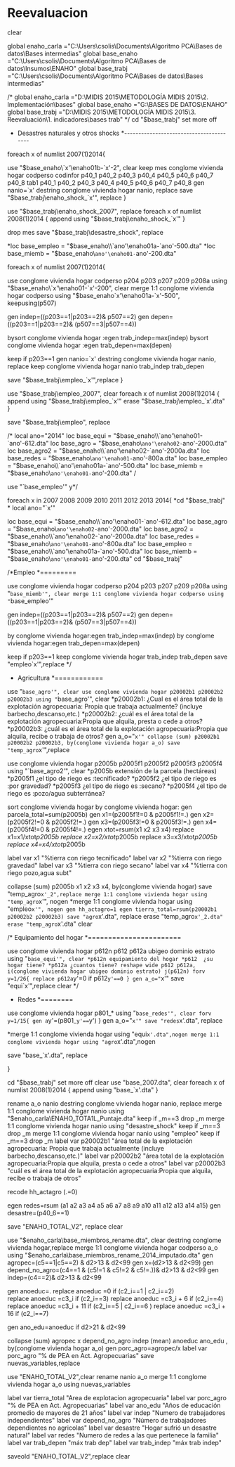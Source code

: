 # Reevaluacion
clear


global enaho_carla ="C:\Users\csolis\Documents\Algoritmo PCA\Bases de datos\Bases intermedias"
global base_enaho  ="C:\Users\csolis\Documents\Algoritmo PCA\Bases de datos\Insumos\ENAHO\"
global base_trabj  ="C:\Users\csolis\Documents\Algoritmo PCA\Bases de datos\Bases intermedias"

/*
global enaho_carla ="D:\MIDIS 2015\METODOLOGÍA MIDIS 2015\2. Implementación\bases\"
global base_enaho  ="G:\BASES DE DATOS\ENAHO\"
global base_trabj  ="D:\MIDIS 2015\METODOLOGÍA MIDIS 2015\3. Reevaluación\1. indicadores\bases trab\"
*/
cd "$base_trabj"
set more off


* Desastres naturales y otros shocks
*----------------------------------------

foreach x of numlist 2007(1)2014{

use "$base_enaho\`x'\enaho01b-`x'-2", clear
keep  mes conglome vivienda hogar codperso codinfor p40_1 p40_2 p40_3 p40_4 p40_5 p40_6 p40_7 p40_8
tab1 p40_1 p40_2 p40_3 p40_4 p40_5 p40_6 p40_7 p40_8
gen nanio=`x'
destring conglome vivienda hogar nanio, replace
save "$base_trabj\enaho_shock_`x'", replace
}


use "$base_trabj\enaho_shock_2007", replace
foreach x of numlist 2008(1)2014 {
append using "$base_trabj\enaho_shock_`x'"
}

drop mes
save "$base_trabj\desastre_shock", replace

*loc base_empleo = "$base_enaho\\`ano'\enaho01a-`ano'-500.dta"
*loc base_miemb  = "$base_enaho\\`ano'\enaho01-`ano'-200.dta"

foreach x of numlist 2007(1)2014{

use conglome vivienda hogar codperso p204 p203 p207 p209 p208a using "$base_enaho\`x'\enaho01-`x'-200", clear
merge 1:1 conglome vivienda hogar codperso using "$base_enaho\`x'\enaho01a-`x'-500", keepusing(p507)

gen indep=((p203==1|p203==2)& p507==2)
gen depen=((p203==1|p203==2)& (p507==3|p507==4))

bysort conglome vivienda hogar :egen trab_indep=max(indep)
bysort conglome vivienda hogar :egen trab_depen=max(depen)

keep if p203==1
gen nanio=`x'
destring conglome vivienda hogar nanio, replace
keep conglome vivienda hogar nanio trab_indep trab_depen

save "$base_trabj\empleo_`x'",replace
}

use "$base_trabj\empleo_2007", clear
foreach x of numlist 2008(1)2014 {
append using "$base_trabj\empleo_`x'"
erase "$base_trabj\empleo_`x'.dta"
}

save "$base_trabj\empleo", replace


/*
local ano="2014"
loc base_equi   = "$base_enaho\\`ano'\enaho01-`ano'-612.dta"
loc base_agro   = "$base_enaho\\`ano'\enaho02-`ano'-2000.dta"
loc base_agro2  = "$base_enaho\\`ano'\enaho02-`ano'-2000a.dta"
loc base_redes  = "$base_enaho\\`ano'\enaho01-`ano'-800a.dta"
loc base_empleo = "$base_enaho\\`ano'\enaho01a-`ano'-500.dta"
loc base_miemb  = "$base_enaho\\`ano'\enaho01-`ano'-200.dta"
/

use "`base_empleo'"
y*/
 
foreach x in 2007 2008 2009 2010 2011 2012 2013 2014{
*cd "$base_trabj"
*
local ano="`x'"

loc base_equi  = "$base_enaho\\`ano'\enaho01-`ano'-612.dta"
loc base_agro  = "$base_enaho\\`ano'\enaho02-`ano'-2000.dta"
loc base_agro2 = "$base_enaho\\`ano'\enaho02-`ano'-2000a.dta"
loc base_redes = "$base_enaho\\`ano'\enaho01-`ano'-800a.dta"
loc base_empleo = "$base_enaho\\`ano'\enaho01a-`ano'-500.dta"
loc base_miemb  = "$base_enaho\\`ano'\enaho01-`ano'-200.dta"
cd "$base_trabj"

/*Empleo
*=========

use conglome vivienda hogar codperso p204 p203 p207 p209 p208a using "`base_miemb'", clear
merge 1:1 conglome vivienda hogar codperso using "`base_empleo'"

gen indep=((p203==1|p203==2)& p507==2)
gen depen=((p203==1|p203==2)& (p507==3|p507==4))

by conglome vivienda hogar:egen trab_indep=max(indep)
by conglome vivienda hogar:egen trab_depen=max(depen)

keep if p203==1
keep conglome vivienda hogar trab_indep trab_depen
save "empleo`x'",replace
*/

* Agricultura
*============

use "`base_agro'", clear
use conglome vivienda hogar p20002b1 p20002b2 p20002b3 using "`base_agro'", clear
*p20002b1:  ¿Cual es el área total de la explotación agropecuaria: Propia que trabaja actualmente? (incluye barbecho,descanso,etc.)
*p20002b2:  ¿cuál es el área total de la explotación agropecuaria:Propia que alquila, presta o cede a otros? 
*p20002b3:  ¿cuál es el área total de la explotación agropecuaria:Propia que alquila, recibe o trabaja de otros?
gen a_o="`x'"
collapse (sum) p20002b1 p20002b2 p20002b3, by(conglome vivienda hogar a_o)
save "temp_agro`x'",replace

use conglome vivienda hogar p2005b p2005f1 p2005f2 p2005f3 p2005f4 using "`base_agro2'", clear
*p2005b  extensión de la parcela (hectáreas)
*p2005f1 ¿el tipo de riego es :tecnificado?
*p2005f2 ¿el tipo de riego es :por gravedad?
*p2005f3 ¿el tipo de riego es :secano?
*p2005f4 ¿el tipo de riego es :pozo/agua subterránea? 

sort conglome vivienda hogar
by conglome vivienda hogar: gen parcela_total=sum(p2005b)
gen x1=(p2005f1!=0 & p2005f1!=.)
gen x2=(p2005f2!=0 & p2005f2!=.)
gen x3=(p2005f3!=0 & p2005f3!=.)
gen x4=(p2005f4!=0 & p2005f4!=.)
egen xtot=rsum(x1 x2 x3 x4)
replace x1=x1/xtot*p2005b
replace x2=x2/xtot*p2005b
replace x3=x3/xtot*p2005b
replace x4=x4/xtot*p2005b

label var x1 "%tierra con riego tecnificado"
label var x2 "%tierra con riego gravedad"
label var x3 "%tierra con riego secano"
label var x4 "%tierra con riego pozo,agua subt"

collapse (sum) p2005b x1 x2 x3 x4, by(conglome vivienda hogar)
save  "temp_agro`x'_2",replace
merge 1:1 conglome vivienda hogar using "temp_agro`x'", nogen
*merge 1:1 conglome vivienda hogar using "empleo`x'", nogen
gen hh_actagro=1
egen tierra_total=rsum(p20002b1 p20002b2 p20002b3)
save "agro`x'.dta", replace
erase "temp_agro`x'_2.dta"
erase "temp_agro`x'.dta"
clear

/* Equipamiento del hogar
*=======================

use conglome vivienda hogar p612n p612 p612a ubigeo dominio estrato using "`base_equi'", clear
*p612n equipamiento del hogar
*p612  ¿su hogar tiene?
*p612a ¿cuantos tiene?
reshape wide p612 p612a, i(conglome vivienda hogar ubigeo dominio estrato) j(p612n)
forv y=1/26{
replace p612a`y'=0 if p612`y'==0
}
gen a_o="`x'"
save "equi`x'",replace
clear
*/

* Redes
*========

use conglome vivienda hogar p801_*  using "`base_redes'", clear
forv y=1/15{
gen a`y'=(p801_`y'==`y')
}
gen a_o="`x'"
save "redes`x'.dta", replace

*merge 1:1 conglome vivienda hogar using "equi`x'.dta",nogen
merge 1:1 conglome vivienda hogar using "agro`x'.dta",nogen

save "base_`x'.dta", replace

}

cd "$base_trabj"
set more off
clear
use "base_2007.dta", clear
foreach x of numlist 2008(1)2014 {
append using "base_`x'.dta"
}

rename a_o nanio
destring conglome vivienda hogar nanio, replace
merge 1:1 conglome vivienda hogar nanio using "$enaho_carla\ENAHO_TOTA1L_Puntaje.dta"
keep if _m==3
drop _m
merge 1:1 conglome vivienda hogar nanio using "desastre_shock"
keep if _m==3
drop _m
merge 1:1 conglome vivienda hogar nanio using "empleo"
keep if _m==3
drop _m
label var p20002b1  "área total de la explotación agropecuaria: Propia que trabaja actualmente (incluye barbecho,descanso,etc.)"
label var p20002b2  "área total de la explotación agropecuaria:Propia que alquila, presta o cede a otros" 
label var p20002b3  "cuál es el área total de la explotación agropecuaria:Propia que alquila, recibe o trabaja de otros"

recode hh_actagro (.=0)

egen redes=rsum (a1 a2 a3 a4 a5 a6 a7 a8 a9 a10 a11 a12 a13 a14 a15)
gen desastre=(p40_6==1)


save "ENAHO_TOTAL_V2", replace
clear

use "$enaho_carla\base_miembros_rename.dta", clear
destring conglome vivienda hogar,replace
merge 1:1 conglome vivienda hogar codperso a_o using "$enaho_carla\base_miembros_rename_2014_imputado.dta" 
gen agropec=(c5==1|c5==2) & d2>13 & d2<99
gen x=(d2>13 & d2<99)
gen depend_no_agro=(c4==1 & (c5!=1 & c5!=2 & c5!=.))& d2>13 & d2<99
gen indep=(c4==2)& d2>13 & d2<99

gen anoeduc=. 
replace anoeduc =0          if (c2_i==1 | c2_i==2)		
replace anoeduc =c3_i         if (c2_i==3)
replace anoeduc =c3_i + 6     if (c2_i==4)
replace anoeduc =c3_i + 11    if (c2_i==5 | c2_i==6 )
replace anoeduc =c3_i + 16    if (c2_i==7)

gen ano_edu=anoeduc if d2>21 & d2<99


collapse (sum) agropec x depend_no_agro indep (mean) anoeduc ano_edu , by(conglome vivienda hogar a_o) 
gen porc_agro=agropec/x
label var porc_agro "% de PEA en Act. Agropecuarias"
save nuevas_variables,replace


use "ENAHO_TOTAL_V2",clear
rename nanio a_o 
merge 1:1 conglome vivienda hogar a_o using nuevas_variables 

label var tierra_total "Area de explotacion agropecuaria"
label var porc_agro "% de PEA en Act. Agropecuarias"
label var ano_edu "Años de educación promedio de mayores de 21 años"
label var indep "Numero de trabajadores independientes"
label var depend_no_agro "Número de trabajadores dependientes no agricolas"
label var desastre "Hogar sufrió un desastre natural"
label var redes "Numero de redes a las que pertenece la familia"
label var trab_depen "máx trab dep"
label var trab_indep "máx trab indep"


saveold "ENAHO_TOTAL_V2",replace
clear
